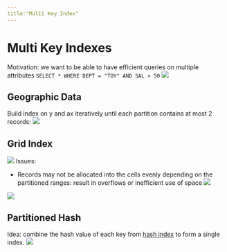 ```yaml
---
title:"Multi Key Index"
---
```

# Multi Key Indexes
Motivation: we want to be able to have efficient queries on multiple attributes
`SELECT * WHERE DEPT = "TOY" AND SAL > 50`
![](https://i.imgur.com/cWhVNxn.png)
## Geographic Data
Build index on y and ax iteratively until each partition contains at most 2 records:
![](https://i.imgur.com/8JgjdxB.png)
## Grid Index
![](https://i.imgur.com/9Od9nth.png)
Issues:
- Records may not be allocated into the cells evenly depending on the partitioned ranges: result in overflows or inefficient use of space
![](https://i.imgur.com/AGipsAE.png)

![](https://i.imgur.com/KXrMNcL.png)
## Partitioned Hash
Idea: combine the hash value of each key from [hash index](Notes/Hash%20Index.md) to form a single index.
![](https://i.imgur.com/oCT4h3M.png)

